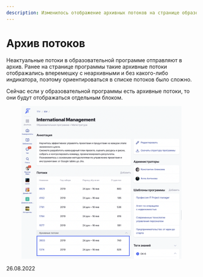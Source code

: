```yaml
---
description: Изменилось отображение архивных потоков на странице образовательной программы
---
```


# Архив потоков

Неактуальные потоки в образовательной программе отправляют в архив. Ранее на странице программы такие архивные потоки отображались вперемешку с неархивными и без какого-либо индикатора, поэтому ориентироваться в списке потоков было сложно.&#x20;

Сейчас если у образовательной программы есть архивные потоки, то они будут отображаться отдельным блоком.

<figure><img src="../../.gitbook/assets/image (770).png" alt=""><figcaption></figcaption></figure>

26.08.2022
